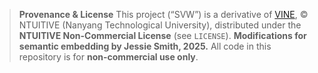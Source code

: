 > **Provenance & License**
> This project (“SVW”) is a derivative of [VINE](https://github.com/Shilin-LU/VINE), © NTUITIVE (Nanyang Technological University), distributed under the **NTUITIVE Non-Commercial License** (see `LICENSE`).
> **Modifications for semantic embedding by Jessie Smith, 2025.**
> All code in this repository is for **non-commercial use only**.
